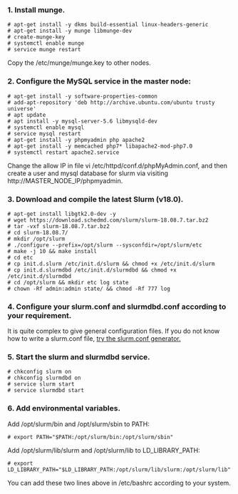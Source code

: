 ### 1. Install munge.

    # apt-get install -y dkms build-essential linux-headers-generic
    # apt-get install -y munge libmunge-dev
    # create-munge-key
    # systemctl enable munge
    # service munge restart

Copy the /etc/munge/munge.key to other nodes.

### 2. Configure the MySQL service in the master node:

    # apt-get install -y software-properties-common
    # add-apt-repository 'deb http://archive.ubuntu.com/ubuntu trusty universe'
    # apt update
    # apt install -y mysql-server-5.6 libmysqld-dev
    # systemctl enable mysql
    # service mysql restart
    # apt-get install -y phpmyadmin php apache2
    # apt-get install -y memcached php7* libapache2-mod-php7.0
    # systemctl restart apache2.service

Change the allow IP in file vi /etc/httpd/conf.d/phpMyAdmin.conf, and then
create a user and mysql database for slurm via visiting
http://MASTER_NODE_IP/phpmyadmin.

### 3. Download and compile the latest Slurm (v18.0).

    # apt-get install libgtk2.0-dev -y
    # wget https://download.schedmd.com/slurm/slurm-18.08.7.tar.bz2
    # tar -vxf slurm-18.08.7.tar.bz2
    # cd slurm-18.08.7/
    # mkdir /opt/slurm
    # ./configure --prefix=/opt/slurm --sysconfdir=/opt/slurm/etc
    # make -j 10 && make install
    # cd etc
    # cp init.d.slurm /etc/init.d/slurm && chmod +x /etc/init.d/slurm
    # cp init.d.slurmdbd /etc/init.d/slurmdbd && chmod +x /etc/init.d/slurmdbd
    # cd /opt/slurm && mkdir etc log state
    # chown -Rf admin:admin state/ && chmod -Rf 777 log

### 4. Configure your slurm.conf and slurmdbd.conf according to your requirement.
It is quite complex to give general configuration files. If you do not know how
to write a slurm.conf file, [try the slurm.conf generator.](https://slurm.schedmd.com/configurator.html)

### 5. Start the slurm and slurmdbd service.

    # chkconfig slurm on
    # chkconfig slurmdbd on
    # service slurm start
    # service slurmdbd start

### 6. Add environmental variables.
Add /opt/slurm/bin and /opt/slurm/sbin to PATH:

    # export PATH="$PATH:/opt/slurm/bin:/opt/slurm/sbin"

Add /opt/slurm/lib/slurm and /opt/slurm/lib to LD_LIBRARY_PATH:

    # export LD_LIBRARY_PATH="$LD_LIBRARY_PATH:/opt/slurm/lib/slurm:/opt/slurm/lib"

You can add these two lines above in /etc/bashrc according to your system.
